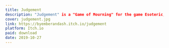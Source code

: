 ```yaml
---
title: Judgement
description: "Judgement" is a "Game of Mourning" for the game Esoteric, by Jay Dragon. Like all of Esoteric, this game should be a secret, details only existing in the memories of those who play it.
cover: judgement.jpg
link: https://byemberandash.itch.io/judgement
platform: Itch.io
paid: download
date: 2019-10-27
---
```

